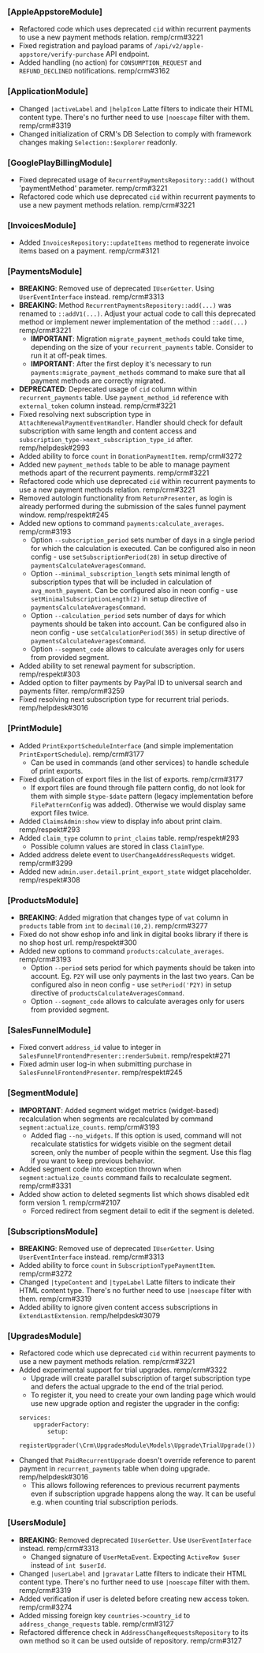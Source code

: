 ### [AppleAppstoreModule]

- Refactored code which uses deprecated `cid` within recurrent payments to use a new payment methods relation. remp/crm#3221
- Fixed registration and payload params of `/api/v2/apple-appstore/verify-purchase` API endpoint.
- Added handling (no action) for `CONSUMPTION_REQUEST` and `REFUND_DECLINED` notifications. remp/crm#3162

### [ApplicationModule]

- Changed `|activeLabel` and `|helpIcon` Latte filters to indicate their HTML content type. There's no further need to use `|noescape` filter with them. remp/crm#3319
- Changed initialization of CRM's DB Selection to comply with framework changes making `Selection::$explorer` readonly.

### [GooglePlayBillingModule]

- Fixed deprecated usage of `RecurrentPaymentsRepository::add()` without 'paymentMethod' parameter. remp/crm#3221
- Refactored code which use deprecated `cid` within recurrent payments to use a new payment methods relation. remp/crm#3221

### [InvoicesModule]

- Added `InvoicesRepository::updateItems` method to regenerate invoice items based on a payment. remp/crm#3121

### [PaymentsModule]

- **BREAKING**: Removed use of deprecated `IUserGetter`. Using `UserEventInterface` instead. remp/crm#3313
- **BREAKING**: Method `RecurrentPaymentsRepository::add(...)` was renamed to `::addV1(...)`. Adjust your actual code to call this deprecated method or implement newer implementation of the method `::add(...)` remp/crm#3221
  - **IMPORTANT**: Migration `migrate_payment_methods` could take time, depending on the size of your `recurrent_payments` table. Consider to run it at off-peak times.
  - **IMPORTANT**: After the first deploy it's necessary to run `payments:migrate_payment_methods` command to make sure that all payment methods are correctly migrated.
- **DEPRECATED**: Deprecated usage of `cid` column within `recurrent_payments` table. Use `payment_method_id` reference with `external_token` column instead. remp/crm#3221
- Fixed resolving next subscription type in `AttachRenewalPaymentEventHandler`. Handler should check for default subscription with same length and content access and `subscription_type->next_subscription_type_id` after. remp/helpdesk#2993
- Added ability to force `count` in `DonationPaymentItem`. remp/crm#3272
- Added new `payment_methods` table to be able to manage payment methods apart of the recurrent payments. remp/crm#3221
- Refactored code which use deprecated `cid` within recurrent payments to use a new payment methods relation. remp/crm#3221
- Removed autologin functionality from `ReturnPresenter`, as login is already performed during the submission of the sales funnel payment window. remp/respekt#245
- Added new options to command `payments:calculate_averages`. remp/crm#3193
  - Option `--subscription_period` sets number of days in a single period for which the calculation is executed. Can be configured also in neon config - use `setSubscriptionPeriod(28)` in setup directive of `paymentsCalculateAveragesCommand`.
  - Option `--minimal_subscription_length` sets minimal length of subscription types that will be included in calculation of `avg_month_payment`. Can be configured also in neon config - use `setMinimalSubscriptionLength(2)` in setup directive of `paymentsCalculateAveragesCommand`.
  - Option `--calculation_period` sets number of days for which payments should be taken into account. Can be configured also in neon config - use `setCalculationPeriod(365)` in setup directive of `paymentsCalculateAveragesCommand`.
  - Option `--segment_code` allows to calculate averages only for users from provided segment.
- Added ability to set renewal payment for subscription. remp/respekt#303
- Added option to filter payments by PayPal ID to universal search and payments filter. remp/crm#3259
- Fixed resolving next subscription type for recurrent trial periods. remp/helpdesk#3016

### [PrintModule]

- Added `PrintExportScheduleInterface` (and simple implementation `PrintExportSchedule`). remp/crm#3177
  - Can be used in commands (and other services) to handle schedule of print exports.
- Fixed duplication of export files in the list of exports. remp/crm#3177
  - If export files are found through file pattern config, do not look for them with simple `$type-$date` pattern (legacy implementation before `FilePatternConfig` was added). Otherwise we would display same export files twice.
- Added `ClaimsAdmin:show` view to display info about print claim. remp/respekt#293
- Added `claim_type` column to `print_claims` table. remp/respekt#293
  - Possible column values are stored in class `ClaimType`.
- Added address delete event to `UserChangeAddressRequests` widget. remp/crm#3299
- Added new `admin.user.detail.print_export_state` widget placeholder. remp/respekt#308

### [ProductsModule]

- **BREAKING**: Added migration that changes type of `vat` column in `products` table from `int` to `decimal(10,2)`. remp/crm#3277
- Fixed do not show eshop info and link in digital books library if there is no shop host url. remp/respekt#300
- Added new options to command `products:calculate_averages`. remp/crm#3193
  - Option `--period` sets period for which payments should be taken into account. Eg. `P2Y` will use only payments in the last two years. Can be configured also in neon config - use `setPeriod('P2Y)` in setup directive of `productsCalculateAveragesCommand`.
  - Option `--segment_code` allows to calculate averages only for users from provided segment.

### [SalesFunnelModule]

- Fixed convert `address_id` value to integer in `SalesFunnelFrontendPresenter::renderSubmit`. remp/respekt#271
- Fixed admin user log-in when submitting purchase in `SalesFunnelFrontendPresenter`. remp/respekt#245

### [SegmentModule]

- **IMPORTANT**: Added segment widget metrics (widget-based) recalculation when segments are recalculated by command `segment:actualize_counts`. remp/crm#3193
  - Added flag `--no_widgets`. If this option is used, command will not recalculate statistics for widgets visible on the segment detail screen, only the number of people within the segment. Use this flag if you want to keep previous behavior.
- Added segment code into exception thrown when `segment:actualize_counts` command fails to recalculate segment. remp/crm#3331
- Added show action to deleted segments list which shows disabled edit form version 1. remp/crm#2107
  - Forced redirect from segment detail to edit if the segment is deleted.

### [SubscriptionsModule]

- **BREAKING**: Removed use of deprecated `IUserGetter`. Using `UserEventInterface` instead. remp/crm#3313
- Added ability to force `count` in `SubscriptionTypePaymentItem`. remp/crm#3272
- Changed `|typeContent` and `|typeLabel` Latte filters to indicate their HTML content type. There's no further need to use `|noescape` filter with them. remp/crm#3319
- Added ability to ignore given content access subscriptions in `ExtendLastExtension`. remp/helpdesk#3079

### [UpgradesModule]

- Refactored code which use deprecated `cid` within recurrent payments to use a new payment methods relation. remp/crm#3221
- Added experimental support for trial upgrades. remp/crm#3322
    - Upgrade will create parallel subscription of target subscription type and defers the actual upgrade to the end of the trial period.
    - To register it, you need to create your own landing page which would use new upgrade option and register the upgrader in the config:
    ```neon
    services:
        upgraderFactory:
            setup:
                - registerUpgrader(\Crm\UpgradesModule\Models\Upgrade\TrialUpgrade())
    ```
- Changed that `PaidRecurrentUpgrade` doesn't override reference to parent payment in `recurrent_payments` table when doing upgrade. remp/helpdesk#3016
  - This allows following references to previous recurrent payments even if subscription upgrade happens along the way. It can be useful e.g. when counting trial subscription periods.

### [UsersModule]

- **BREAKING**: Removed deprecated `IUserGetter`. Use `UserEventInterface` instead. remp/crm#3313
  - Changed signature of `UserMetaEvent`. Expecting `ActiveRow $user` instead of `int $userId`.
- Changed `|userLabel` and `|gravatar` Latte filters to indicate their HTML content type. There's no further need to use `|noescape` filter with them. remp/crm#3319
- Added verification if user is deleted before creating new access token. remp/crm#3274
- Added missing foreign key `countries->country_id` to `address_change_requests` table. remp/crm#3127
- Refactored difference check in `AddressChangeRequestsRepository` to its own method so it can be used outside of repository. remp/crm#3127
